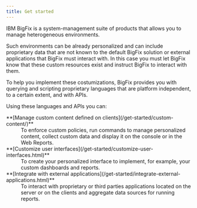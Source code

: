 ```yaml
---
title: Get started
---
```


IBM BigFix is a system-management suite of products that allows you to manage
heterogeneous environments.

Such environments can be already personalized and can include proprietary data
that are not known to the default BigFix solution or external applications that
BigFix must interact with. In this case you must let BigFix know that these
custom resources exist and instruct BigFix to interact with them.

To help you implement these costumizations, BigFix provides you with querying
and scripting proprietary languages that are platform independent, to a certain
extent, and with APIs.

Using these languages and APIs you can:

<dl>
  <dt>**[Manage custom content defined on clients](/get-started/custom-content/)**</dt>
  <dd>To enforce custom policies, run commands to manage personalized content, collect custom data and display it on the console or in the Web Reports.</dd>

  <dt>**[Customize user interfaces](/get-started/customize-user-interfaces.html)**</dt>
  <dd>To create your personalized interface to implement, for example, your custom dashboards and reports.</dd>

  <dt>**[Integrate with external applications](/get-started/integrate-external-applications.html)**</dt>
  <dd>To interact with proprietary or third parties applications located on the server or on the clients and aggregate data sources for running reports.</dd>
</dl>
